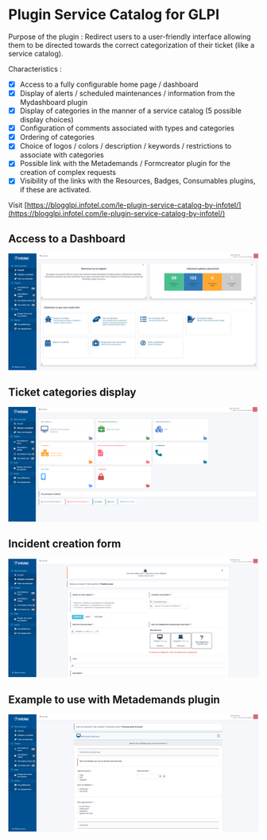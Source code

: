 # Plugin Service Catalog for GLPI

Purpose of the plugin : Redirect users to a user-friendly interface allowing them to be directed towards the correct categorization of their ticket (like a service catalog).

Characteristics :

- [X] Access to a fully configurable home page / dashboard
- [X] Display of alerts / scheduled maintenances / information from the Mydashboard plugin
- [X] Display of categories in the manner of a service catalog (5 possible display choices)
- [X] Configuration of comments associated with types and categories
- [X] Ordering of categories
- [X] Choice of logos / colors / description / keywords / restrictions to associate with categories
- [X] Possible link with the Metademands / Formcreator plugin for the creation of complex requests
- [X] Visibility of the links with the Resources, Badges, Consumables plugins, if these are activated.

Visit [https://blogglpi.infotel.com/le-plugin-service-catalog-by-infotel/](https://blogglpi.infotel.com/le-plugin-service-catalog-by-infotel/)

## Access to a Dashboard

![Plugin Service Catalog](https://raw.githubusercontent.com/InfotelGLPI/servicecatalog/master/screenshots/NewNavBar-1024x678.png "Plugin Service Catalog")

## Ticket categories display

![Plugin Service Catalog](https://raw.githubusercontent.com/InfotelGLPI/servicecatalog/master/screenshots/thumbnail3-1024x546.png "Plugin Service Catalog")

## Incident creation form

![Plugin Service Catalog](https://raw.githubusercontent.com/InfotelGLPI/servicecatalog/master/screenshots/create_incident.png "Plugin Service Catalog")

## Example to use with Metademands plugin 

![Plugin Service Catalog](https://raw.githubusercontent.com/InfotelGLPI/servicecatalog/master/screenshots/metademands_navbar-1024x484.png "Plugin Service Catalog")
